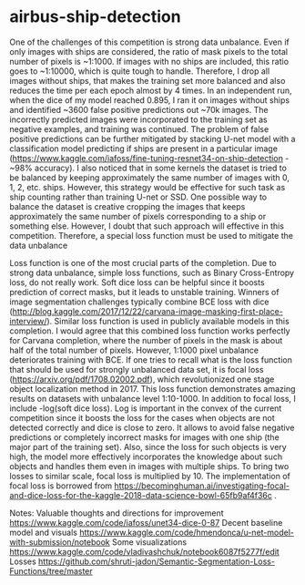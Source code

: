 # airbus-ship-detection

One of the challenges of this competition is strong data unbalance. Even if only images with ships are considered, the ratio of mask pixels to the total number of pixels is ~1:1000. If images with no ships are included, this ratio goes to ~1:10000, which is quite tough to handle. Therefore, I drop all images without ships, that makes the training set more balanced and also reduces the time per each epoch almost by 4 times. In an independent run, when the dice of my model reached 0.895, I ran it on images without ships and identified ~3600 false positive predictions out ~70k images. The incorrectly predicted images were incorporated to the training set as negative examples, and training was continued. The problem of false positive predictions can be further mitigated by stacking U-net model with a classification model predicting if ships are present in a particular image (https://www.kaggle.com/iafoss/fine-tuning-resnet34-on-ship-detection - ~98% accuracy). I also noticed that in some kernels the dataset is tried to be balanced by keeping approximately the same number of images with 0, 1, 2, etc. ships. However, this strategy would be effective for such task as ship counting rather than training U-net or SSD. One possible way to balance the dataset is creative cropping the images that keeps approximately the same number of pixels corresponding to a ship or something else. However, I doubt that such approach will effective in this competition. Therefore, a special loss function must be used to mitigate the data unbalance

Loss function is one of the most crucial parts of the completion. Due to strong data unbalance, simple loss functions, such as Binary Cross-Entropy loss, do not really work. Soft dice loss can be helpful since it boosts prediction of correct masks, but it leads to unstable training. Winners of image segmentation challenges typically combine BCE loss with dice (http://blog.kaggle.com/2017/12/22/carvana-image-masking-first-place-interview/). Similar loss function is used in publicly available models in this completion. I would agree that this combined loss function works perfectly for Carvana completion, where the number of pixels in the mask is about half of the total number of pixels. However, 1:1000 pixel unbalance deteriorates training with BCE. If one tries to recall what is the loss function that should be used for strongly unbalanced data set, it is focal loss (https://arxiv.org/pdf/1708.02002.pdf), which revolutionized one stage object localization method in 2017. This loss function demonstrates amazing results on datasets with unbalance level 1:10-1000. In addition to focal loss, I include -log(soft dice loss). Log is important in the convex of the current competition since it boosts the loss for the cases when objects are not detected correctly and dice is close to zero. It allows to avoid false negative predictions or completely incorrect masks for images with one ship (the major part of the training set). Also, since the loss for such objects is very high, the model more effectively incorporates the knowledge about such objects and handles them even in images with multiple ships. To bring two losses to similar scale, focal loss is multiplied by 10. The implementation of focal loss is borrowed from https://becominghuman.ai/investigating-focal-and-dice-loss-for-the-kaggle-2018-data-science-bowl-65fb9af4f36c .

Notes:
Valuable thoughts and directions for improvement
https://www.kaggle.com/code/iafoss/unet34-dice-0-87
Decent baseline model and visuals
https://www.kaggle.com/code/hmendonca/u-net-model-with-submission/notebook
Some visualizations
https://www.kaggle.com/code/vladivashchuk/notebook6087f5277f/edit
Losses
https://github.com/shruti-jadon/Semantic-Segmentation-Loss-Functions/tree/master